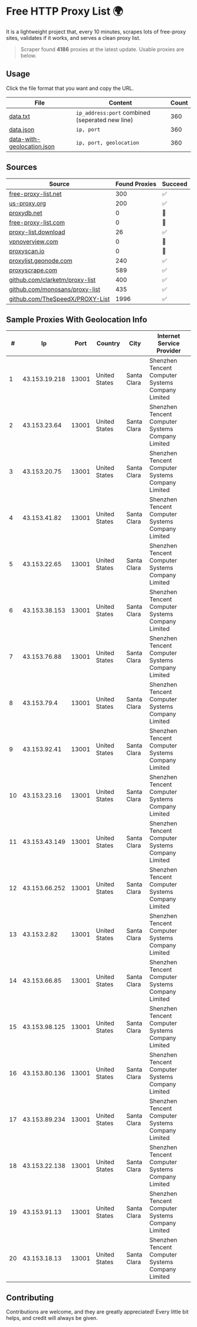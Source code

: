 
# Free HTTP Proxy List 🌍

It is a lightweight project that, every 10 minutes, scrapes lots of free-proxy sites, validates if it works, and serves a clean proxy list.


> Scraper found **4186** proxies at the latest update. Usable proxies are below.

## Usage

Click the file format that you want and copy the URL.


|File|Content|Count|
|----|-------|-----|
|[data.txt](https://raw.githubusercontent.com/themiralay/Proxy-List-World/master/data.txt)|`ip_address:port` combined (seperated new line)|360|
|[data.json](https://raw.githubusercontent.com/themiralay/Proxy-List-World/master/data.json)|`ip, port`|360|
|[data-with-geolocation.json](https://raw.githubusercontent.com/themiralay/Proxy-List-World/master/data-with-geolocation.json)|`ip, port, geolocation`|360|

## Sources

|Source|Found Proxies|Succeed|
|------|-------------|-------|
|[free-proxy-list.net](https://free-proxy-list.net)|300|✅|
|[us-proxy.org](https://www.us-proxy.org)|200|✅|
|[proxydb.net](http://proxydb.net)|0|🚫|
|[free-proxy-list.com](https://free-proxy-list.com/?page=&port=&type%5B%5D=http&type%5B%5D=https&up_time=0&search=Search)|0|🚫|
|[proxy-list.download](https://www.proxy-list.download/HTTP)|26|✅|
|[vpnoverview.com](https://vpnoverview.com/privacy/anonymous-browsing/free-proxy-servers)|0|🚫|
|[proxyscan.io](https://www.proxyscan.io)|0|🚫|
|[proxylist.geonode.com](https://proxylist.geonode.com/api/proxy-list?limit=300&page=1&sort_by=lastChecked&sort_type=desc&protocols=http,https)|240|✅|
|[proxyscrape.com](https://api.proxyscrape.com/v2/?request=displayproxies&protocol=http&timeout=10000&country=all&ssl=all&anonymity=all)|589|✅|
|[github.com/clarketm/proxy-list](https://raw.githubusercontent.com/clarketm/proxy-list/master/proxy-list-raw.txt)|400|✅|
|[github.com/monosans/proxy-list](https://raw.githubusercontent.com/monosans/proxy-list/main/proxies/http.txt)|435|✅|
|[github.com/TheSpeedX/PROXY-List](https://raw.githubusercontent.com/TheSpeedX/PROXY-List/master/http.txt)|1996|✅|


## Sample Proxies With Geolocation Info

|#|Ip|Port|Country|City|Internet Service Provider|
|-|--|----|-------|----|-------------------------|
|1|43.153.19.218|13001|United States|Santa Clara|Shenzhen Tencent Computer Systems Company Limited|
|2|43.153.23.64|13001|United States|Santa Clara|Shenzhen Tencent Computer Systems Company Limited|
|3|43.153.20.75|13001|United States|Santa Clara|Shenzhen Tencent Computer Systems Company Limited|
|4|43.153.41.82|13001|United States|Santa Clara|Shenzhen Tencent Computer Systems Company Limited|
|5|43.153.22.65|13001|United States|Santa Clara|Shenzhen Tencent Computer Systems Company Limited|
|6|43.153.38.153|13001|United States|Santa Clara|Shenzhen Tencent Computer Systems Company Limited|
|7|43.153.76.88|13001|United States|Santa Clara|Shenzhen Tencent Computer Systems Company Limited|
|8|43.153.79.4|13001|United States|Santa Clara|Shenzhen Tencent Computer Systems Company Limited|
|9|43.153.92.41|13001|United States|Santa Clara|Shenzhen Tencent Computer Systems Company Limited|
|10|43.153.23.16|13001|United States|Santa Clara|Shenzhen Tencent Computer Systems Company Limited|
|11|43.153.43.149|13001|United States|Santa Clara|Shenzhen Tencent Computer Systems Company Limited|
|12|43.153.66.252|13001|United States|Santa Clara|Shenzhen Tencent Computer Systems Company Limited|
|13|43.153.2.82|13001|United States|Santa Clara|Shenzhen Tencent Computer Systems Company Limited|
|14|43.153.66.85|13001|United States|Santa Clara|Shenzhen Tencent Computer Systems Company Limited|
|15|43.153.98.125|13001|United States|Santa Clara|Shenzhen Tencent Computer Systems Company Limited|
|16|43.153.80.136|13001|United States|Santa Clara|Shenzhen Tencent Computer Systems Company Limited|
|17|43.153.89.234|13001|United States|Santa Clara|Shenzhen Tencent Computer Systems Company Limited|
|18|43.153.22.138|13001|United States|Santa Clara|Shenzhen Tencent Computer Systems Company Limited|
|19|43.153.91.13|13001|United States|Santa Clara|Shenzhen Tencent Computer Systems Company Limited|
|20|43.153.18.13|13001|United States|Santa Clara|Shenzhen Tencent Computer Systems Company Limited|



## Contributing

Contributions are welcome, and they are greatly appreciated! Every
little bit helps, and credit will always be given.

